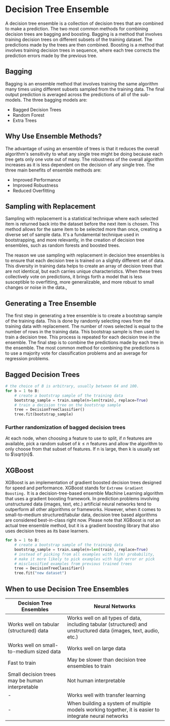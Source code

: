# Decision Tree Ensemble
A decision tree ensemble is a collection of decision trees that are combined to make a prediction. The two most common methods for combining decision trees are bagging and boosting. Bagging is a method that involves training decision trees on different subsets of the training dataset. The predictions made by the trees are then combined. Boosting is a method that involves training decision trees in sequence, where each tree corrects the prediction errors made by the previous tree.

## Bagging
Bagging is an ensemble method that involves training the same algorithm many times using different subsets sampled from the training data. The final output prediction is averaged across the predictions of all of the sub-models. The three bagging models are:
- Bagged Decision Trees
- Random Forest
- Extra Trees

## Why Use Ensemble Methods?
The advantage of using an ensemble of trees is that it reduces the overall algorithm's sensitivity to what any single tree might be doing because each tree gets only one vote out of many. The robustness of the overall algorithm increases as it is less dependent on the decision of any single tree. The three main benefits of ensemble methods are:
- Improved Performance
- Improved Robustness
- Reduced Overfitting

## Sampling with Replacement
Sampling with replacement is a statistical technique where each selected item is returned back into the dataset before the next item is chosen. This method allows for the same item to be selected more than once, creating a diverse set of sample data. It's a fundamental technique used in bootstrapping, and more relevantly, in the creation of decision tree ensembles, such as random forests and boosted trees.

The reason we use sampling with replacement in decision tree ensembles is to ensure that each decision tree is trained on a slightly different set of data. This diversity in training data helps to create an array of decision trees that are not identical, but each carries unique characteristics. When these trees collectively vote on predictions, it brings forth a model that is less susceptible to overfitting, more generalizable, and more robust to small changes or noise in the data.,

## Generating a Tree Ensemble
The first step in generating a tree ensemble is to create a bootstrap sample of the training data. This is done by randomly selecting rows from the training data with replacement. The number of rows selected is equal to the number of rows in the training data. This bootstrap sample is then used to train a decision tree. This process is repeated for each decision tree in the ensemble. The final step is to combine the predictions made by each tree in the ensemble. The most common method for combining the predictions is to use a majority vote for classification problems and an average for regression problems.

## Bagged Decision Trees
```python
# the choice of B is arbitrary, usually between 64 and 100.
for b = 1 to B:
    # create a bootstrap sample of the training data
    bootstrap_sample = train.sample(n=len(train), replace=True)
    # train a decision tree on the bootstrap sample
    tree = DecisionTreeClassifier()
    tree.fit(bootstrap_sample)
```

### Further randomization of bagged decision trees
At each node, when choosing a feature to use to split, if $n$ features are available, pick a random subset of $k \leq n$ features and allow the algorithm to only choose from that subset of features. If n is large, then k is usually set to $\sqrt{n}$.

## XGBoost
XGBoost is an implementation of gradient boosted decision trees designed for speed and performance. XGBoost stands for `Extreme Gradient Boosting.` It is a decision-tree-based ensemble Machine Learning algorithm that uses a gradient boosting framework. In prediction problems involving unstructured data (images, text, etc.) artificial neural networks tend to outperform all other algorithms or frameworks. However, when it comes to small-to-medium structured/tabular data, decision tree based algorithms are considered best-in-class right now. Please note that XGBoost is not an actual tree ensemble method, but it is a gradient boosting library that also uses decision trees as its base learners.
```python
for b = 1 to B:
    # create a bootstrap sample of the training data
    bootstrap_sample = train.sample(n=len(train), replace=True)
    # instead of picking from all examples with (1/m) probability,
    # make it more likely to pick examples with high error or pick
    # misclassified examples from previous trained trees
    tree = DecisionTreeClassifier()
    tree.fit("new dataset")
```

## When to use Decision Tree Ensembles
| Decision Tree Ensembles | Neural Networks |
| --- | --- |
| Works well on tabular (structured) data | Works well on all types of data, including tabular (structured) and unstructured data (images, text, audio, etc.) |
| Works well on small-to-medium sized data | Works well on large data |
| Fast to train | May be slower than decision tree ensembles to train |
| Small decision trees may be human interpretable | Not human interpretable |
| - | Works well with transfer learning |
| - | When building a system of multiple models working together, it is easier to integrate neural networks |